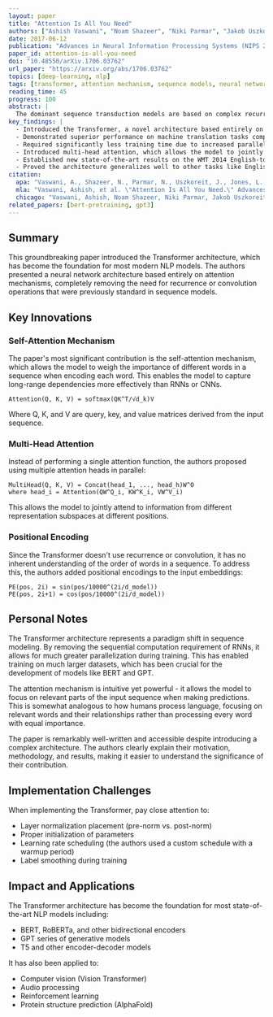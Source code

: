 ```yaml
---
layout: paper
title: "Attention Is All You Need"
authors: ["Ashish Vaswani", "Noam Shazeer", "Niki Parmar", "Jakob Uszkoreit", "Llion Jones", "Aidan N. Gomez", "Łukasz Kaiser", "Illia Polosukhin"]
date: 2017-06-12
publication: "Advances in Neural Information Processing Systems (NIPS 2017)"
paper_id: attention-is-all-you-need
doi: "10.48550/arXiv.1706.03762"
url_paper: "https://arxiv.org/abs/1706.03762"
topics: [deep-learning, nlp]
tags: [transformer, attention mechanism, sequence models, neural networks, NLP]
reading_time: 45
progress: 100
abstract: |
  The dominant sequence transduction models are based on complex recurrent or convolutional neural networks that include an encoder and a decoder. The best performing models also connect the encoder and decoder through an attention mechanism. We propose a new simple network architecture, the Transformer, based solely on attention mechanisms, dispensing with recurrence and convolutions entirely. Experiments on two machine translation tasks show these models to be superior in quality while being more parallelizable and requiring significantly less time to train. Our model achieves 28.4 BLEU on the WMT 2014 English-to-German translation task, improving over the existing best results, including ensembles, by over 2 BLEU. On the WMT 2014 English-to-French translation task, our model establishes a new single-model state-of-the-art BLEU score of 41.8 after training for 3.5 days on eight GPUs, a small fraction of the training costs of the best models from the literature. We show that the Transformer generalizes well to other tasks by applying it successfully to English constituency parsing both with large and limited training data.
key_findings: |
  - Introduced the Transformer, a novel architecture based entirely on self-attention mechanisms without using recurrence or convolution
  - Demonstrated superior performance on machine translation tasks compared to previous state-of-the-art models
  - Required significantly less training time due to increased parallelization capabilities
  - Introduced multi-head attention, which allows the model to jointly attend to information from different representation subspaces
  - Established new state-of-the-art results on the WMT 2014 English-to-German and English-to-French translation benchmarks
  - Proved the architecture generalizes well to other tasks like English constituency parsing
citation:
  apa: "Vaswani, A., Shazeer, N., Parmar, N., Uszkoreit, J., Jones, L., Gomez, A. N., Kaiser, Ł., & Polosukhin, I. (2017). Attention is all you need. In Advances in Neural Information Processing Systems (pp. 5998-6008)."
  mla: "Vaswani, Ashish, et al. \"Attention Is All You Need.\" Advances in Neural Information Processing Systems, 2017, pp. 5998-6008."
  chicago: "Vaswani, Ashish, Noam Shazeer, Niki Parmar, Jakob Uszkoreit, Llion Jones, Aidan N. Gomez, Łukasz Kaiser, and Illia Polosukhin. \"Attention Is All You Need.\" In Advances in Neural Information Processing Systems, 5998-6008. 2017."
related_papers: [bert-pretraining, gpt3]
---
```


## Summary

This groundbreaking paper introduced the Transformer architecture, which has become the foundation for most modern NLP models. The authors presented a neural network architecture based entirely on attention mechanisms, completely removing the need for recurrence or convolution operations that were previously standard in sequence models.

## Key Innovations

### Self-Attention Mechanism

The paper's most significant contribution is the self-attention mechanism, which allows the model to weigh the importance of different words in a sequence when encoding each word. This enables the model to capture long-range dependencies more effectively than RNNs or CNNs.

```
Attention(Q, K, V) = softmax(QK^T/√d_k)V
```

Where Q, K, and V are query, key, and value matrices derived from the input sequence.

### Multi-Head Attention

Instead of performing a single attention function, the authors proposed using multiple attention heads in parallel:

```
MultiHead(Q, K, V) = Concat(head_1, ..., head_h)W^O
where head_i = Attention(QW^Q_i, KW^K_i, VW^V_i)
```

This allows the model to jointly attend to information from different representation subspaces at different positions.

### Positional Encoding

Since the Transformer doesn't use recurrence or convolution, it has no inherent understanding of the order of words in a sequence. To address this, the authors added positional encodings to the input embeddings:

```
PE(pos, 2i) = sin(pos/10000^(2i/d_model))
PE(pos, 2i+1) = cos(pos/10000^(2i/d_model))
```

## Personal Notes

The Transformer architecture represents a paradigm shift in sequence modeling. By removing the sequential computation requirement of RNNs, it allows for much greater parallelization during training. This has enabled training on much larger datasets, which has been crucial for the development of models like BERT and GPT.

The attention mechanism is intuitive yet powerful - it allows the model to focus on relevant parts of the input sequence when making predictions. This is somewhat analogous to how humans process language, focusing on relevant words and their relationships rather than processing every word with equal importance.

The paper is remarkably well-written and accessible despite introducing a complex architecture. The authors clearly explain their motivation, methodology, and results, making it easier to understand the significance of their contribution.

## Implementation Challenges

When implementing the Transformer, pay close attention to:
- Layer normalization placement (pre-norm vs. post-norm)
- Proper initialization of parameters
- Learning rate scheduling (the authors used a custom schedule with a warmup period)
- Label smoothing during training

## Impact and Applications

The Transformer architecture has become the foundation for most state-of-the-art NLP models including:
- BERT, RoBERTa, and other bidirectional encoders
- GPT series of generative models
- T5 and other encoder-decoder models

It has also been applied to:
- Computer vision (Vision Transformer)
- Audio processing
- Reinforcement learning
- Protein structure prediction (AlphaFold)